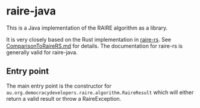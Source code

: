 # raire-java

This is a Java implementation of the RAIRE algorithm as a library. 

It is very closely based on the Rust implementation in [raire-rs](https://github.com/DemocracyDevelopers/raire-rs).
See [ComparisonToRaireRS.md](ComparisonToRaireRS.md) for details. The documentation for raire-rs is generally
valid for raire-java.

## Entry point

The main entry point is the constructor for `au.org.democracydevelopers.raire.algorithm.RaireResult`
which will either return a valid result or throw a RaireException.

